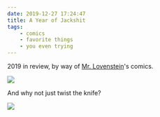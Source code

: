 ```yaml
---
date: 2019-12-27 17:24:47
title: A Year of Jackshit
tags:
    - comics
    - favorite things
    - you even trying
---
```


2019 in review, by way of [Mr. Lovenstein](https://www.mrlovenstein.com/)'s comics.

![](/misc/l/lovenstein_1.png)

And why not just twist the knife?

![](/misc/l/lovenstein_2.png)

